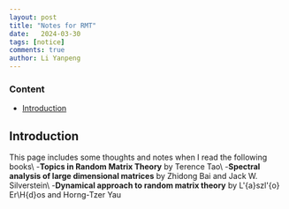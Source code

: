 ```yaml
---
layout: post
title: "Notes for RMT"
date:   2024-03-30
tags: [notice]
comments: true
author: Li Yanpeng
---
```



<!-- more -->

### Content

- [Introduction](#Introduction)

## Introduction
This page includes some thoughts and notes when I read the following books\\
-**Topics in Random Matrix Theory** by Terence Tao\\
-**Spectral analysis of large dimensional matrices** by Zhidong Bai and Jack W. Silverstein\\
-**Dynamical approach to random matrix theory** by L\'{a}szl\'{o} Er\H{d}os and Horng-Tzer Yau
